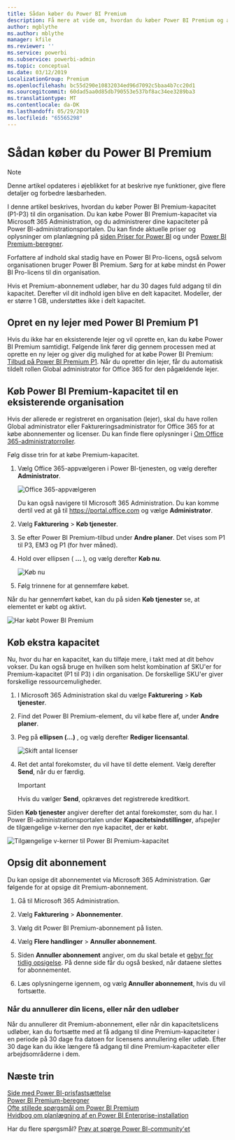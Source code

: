 ```yaml
---
title: Sådan køber du Power BI Premium
description: Få mere at vide om, hvordan du køber Power BI Premium og aktiverer adgang til indhold for hele organisationen.
author: mgblythe
ms.author: mblythe
manager: kfile
ms.reviewer: ''
ms.service: powerbi
ms.subservice: powerbi-admin
ms.topic: conceptual
ms.date: 03/12/2019
LocalizationGroup: Premium
ms.openlocfilehash: bc55d290e10832034ed96d7092c5baa4b7cc20d1
ms.sourcegitcommit: 60dad5aa0d85db790553e537bf8ac34ee3289ba3
ms.translationtype: MT
ms.contentlocale: da-DK
ms.lasthandoff: 05/29/2019
ms.locfileid: "65565298"
---
```

# <a name="how-to-purchase-power-bi-premium"></a>Sådan køber du Power BI Premium

> [!NOTE]
> Denne artikel opdateres i øjeblikket for at beskrive nye funktioner, give flere detaljer og forbedre læsbarheden. 

I denne artikel beskrives, hvordan du køber Power BI Premium-kapacitet (P1-P3) til din organisation. Du kan købe Power BI Premium-kapacitet via Microsoft 365 Administration, og du administrerer dine kapaciteter på Power BI-administrationsportalen. Du kan finde aktuelle priser og oplysninger om planlægning på [siden Priser for Power BI](https://powerbi.microsoft.com/pricing/) og under [Power BI Premium-beregner](https://powerbi.microsoft.com/calculator/).

Forfattere af indhold skal stadig have en Power BI Pro-licens, også selvom organisationen bruger Power BI Premium. Sørg for at købe mindst én Power BI Pro-licens til din organisation.

Hvis et Premium-abonnement udløber, har du 30 dages fuld adgang til din kapacitet. Derefter vil dit indhold igen blive en delt kapacitet. Modeller, der er større 1 GB, understøttes ikke i delt kapacitet.

## <a name="create-a-new-tenant-with-power-bi-premium-p1"></a>Opret en ny lejer med Power BI Premium P1

Hvis du ikke har en eksisterende lejer og vil oprette en, kan du købe Power BI Premium samtidigt. Følgende link fører dig gennem processen med at oprette en ny lejer og giver dig mulighed for at købe Power BI Premium: [Tilbud på Power BI Premium P1](https://signup.microsoft.com/Signup?OfferId=b3ec5615-cc11-48de-967d-8d79f7cb0af1). Når du opretter din lejer, får du automatisk tildelt rollen Global administrator for Office 365 for den pågældende lejer.

## <a name="purchase-a-power-bi-premium-capacity-for-an-existing-organization"></a>Køb Power BI Premium-kapacitet til en eksisterende organisation

Hvis der allerede er registreret en organisation (lejer), skal du have rollen Global administrator eller Faktureringsadministrator for Office 365 for at købe abonnementer og licenser. Du kan finde flere oplysninger i [Om Office 365-administratorroller](https://support.office.com/article/About-Office-365-admin-roles-da585eea-f576-4f55-a1e0-87090b6aaa9d).

Følg disse trin for at købe Premium-kapacitet.

1. Vælg Office 365-appvælgeren i Power BI-tjenesten, og vælg derefter **Administrator**.

    ![Office 365-appvælgeren](media/service-admin-premium-purchase/o365-app-picker.png)

    Du kan også navigere til Microsoft 365 Administration. Du kan komme dertil ved at gå til https://portal.office.com og vælge **Administrator**.

1. Vælg **Fakturering** > **Køb tjenester**.

1. Se efter Power BI Premium-tilbud under **Andre planer**. Det vises som P1 til P3, EM3 og P1 (for hver måned).

1. Hold over ellipsen ( **...** ), og vælg derefter **Køb nu**.

    ![Køb nu](media/service-admin-premium-purchase/premium-purchase.png)

1. Følg trinnene for at gennemføre købet.

Når du har gennemført købet, kan du på siden **Køb tjenester** se, at elementet er købt og aktivt.

![Har købt Power BI Premium](media/service-admin-premium-purchase/premium-purchased.png)

## <a name="purchase-additional-capacities"></a>Køb ekstra kapacitet

Nu, hvor du har en kapacitet, kan du tilføje mere, i takt med at dit behov vokser. Du kan også bruge en hvilken som helst kombination af SKU'er for Premium-kapacitet (P1 til P3) i din organisation. De forskellige SKU'er giver forskellige ressourcemuligheder.

1. I Microsoft 365 Administration skal du vælge **Fakturering** > **Køb tjenester**.

1. Find det Power BI Premium-element, du vil købe flere af, under **Andre planer**.

1. Peg på **ellipsen (...)** , og vælg derefter **Rediger licensantal**.

    ![Skift antal licenser](media/service-admin-premium-purchase/premium-purchase-more.png)

1. Ret det antal forekomster, du vil have til dette element. Vælg derefter **Send**, når du er færdig.

   > [!IMPORTANT]
   > Hvis du vælger **Send**, opkræves det registrerede kreditkort.

Siden **Køb tjenester** angiver derefter det antal forekomster, som du har. I Power BI-administrationsportalen under **Kapacitetsindstillinger**, afspejler de tilgængelige v-kerner den nye kapacitet, der er købt.

![Tilgængelige v-kerner til Power BI Premium-kapacitet](media/service-admin-premium-purchase/premium-capacities.png)

## <a name="cancel-your-subscription"></a>Opsig dit abonnement

Du kan opsige dit abonnementet via Microsoft 365 Administration. Gør følgende for at opsige dit Premium-abonnement.

1. Gå til Microsoft 365 Administration.

1. Vælg **Fakturering** > **Abonnementer**.

1. Vælg dit Power BI Premium-abonnement på listen.

1. Vælg **Flere handlinger** > **Annuller abonnement**.

1. Siden **Annuller abonnement** angiver, om du skal betale et [gebyr for tidlig opsigelse](https://support.office.com/article/early-termination-fees-6487d4de-401a-466f-8bc3-c0beb5cc40d3). På denne side får du også besked, når dataene slettes for abonnementet.

1. Læs oplysningerne igennem, og vælg **Annuller abonnement**, hvis du vil fortsætte.

### <a name="when-canceling-or-your-license-expires"></a>Når du annullerer din licens, eller når den udløber

Når du annullerer dit Premium-abonnement, eller når din kapacitetslicens udløber, kan du fortsætte med at få adgang til dine Premium-kapaciteter i en periode på 30 dage fra datoen for licensens annullering eller udløb. Efter 30 dage kan du ikke længere få adgang til dine Premium-kapaciteter eller arbejdsområderne i dem.

## <a name="next-steps"></a>Næste trin

[Side med Power BI-prisfastsættelse](https://powerbi.microsoft.com/pricing/)   
[Power BI Premium-beregner](https://powerbi.microsoft.com/calculator/)   
[Ofte stillede spørgsmål om Power BI Premium](service-premium-faq.md)   
[Hvidbog om planlægning af en Power BI Enterprise-installation](https://aka.ms/pbienterprisedeploy)

Har du flere spørgsmål? [Prøv at spørge Power BI-community'et](http://community.powerbi.com/)
